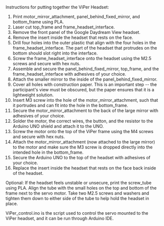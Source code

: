 Instructions for putting together the ViPer Headset:

1) Print motor_mirror_attachment, panel_behind_fixed_mirror, and bottom_frame using PLA.
2) Laser cut top_frame and frame_headset_interface.
3) Remove the front panel of the Google Daydream View headset.
4) Remove the insert inside the headset that rests on the face.
5) Drill four holes into the outer plastic that align with the four holes in the frame_headset_interface. The part of the headset that protrudes on the bottom should slot right into the interface.
6) Screw the frame_headset_interface onto the headset using the M2.5 screws and secure with hex nuts.
7) Assemble and secure the panel_behind_fixed_mirror, top_frame, and the frame_headset_interface with adhesives of your choice.
8) Attach the smaller mirror to the inside of the panel_behind_fixed_mirror.
9) Cover all holes with construction paper. This is an important step -- the participant's view must be obscured, but the paper ensures that it is a lightweight solution.
10) Insert M3 screw into the hole of the motor_mirror_attachment, such that it portrudes and can fit into the hole in the bottom_frame.
11) Secure the motor_mirror_attachment to the back of the large mirror with adhesives of your choice.
12) Solder the motor, the correct wires, the button, and the resistor to the Arduino UNO shield and attach it to the UNO.
13) Screw the motor onto the top of the ViPer frame using the M4 screws and secure with hex nuts.
14) Attach the motor_mirror_attachment (now attached to the large mirror) to the motor and make sure the M3 screw is dropped directly into the intended hole in the bottom_frame.
15) Secure the Arduino UNO to the top of the headset with adhesives of your choice.
17) Replace the insert inside the headset that rests on the face back inside of the headset.

Optional: If the headset feels unstable or unsecure, print the screw_tube using PLA. Align the tube with the small holes on the top and bottom of the frame next to the servo motor. Take two M2.5 screws and washers and tighten them down to either side of the tube to help hold the headset in place.

ViPer_control.ino is the script used to control the servo mounted to the ViPer headset, and it can be run through Arduino IDE.
